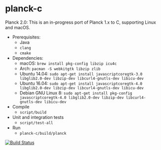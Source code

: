 # planck-c

Planck 2.0: This is an in-progress port of Planck 1.x to C, supporting Linux and macOS.

- Prerequisites: 
  - Java
  - `clang`
  - `cmake`
- Dependencies:
  - macOS: `brew install pkg-config libzip icu4c`
  - Arch: `pacman -S webkitgtk libzip zlib`
  - Ubuntu 14.04: `sudo apt-get install javascriptcoregtk-3.0 libglib2.0-dev libzip-dev libcurl4-gnutls-dev libicu-dev`
  - Ubuntu 16.04: `sudo apt-get install javascriptcoregtk-4.0 libglib2.0-dev libzip-dev libcurl4-gnutls-dev libicu-dev`
  - Debian GNU Linux 8: `sudo apt-get install pkg-config javascriptcoregtk-4.0 libglib2.0-dev libzip-dev libcurl4-gnutls-dev libicu-dev`
- Compile
  - `script/build`
- Unit and integration tests
  - `script/test-all`
- Run
  - `planck-c/build/planck`

[![Build Status](https://travis-ci.org/mfikes/planck.svg?branch=master)](https://travis-ci.org/mfikes/planck)
